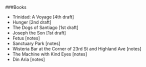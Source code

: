 ###Books

* Trinidad: A Voyage [4th draft]
* Hunger [2nd draft]
* The Dogs of Santiago [1st draft]
* Joseph the Son [1st draft]
* Fetus [notes]
* Sanctuary Park [notes]
* Wisteria Bar at the Corner of 23rd St and Highland Ave [notes]
* The Machine with Kind Eyes [notes]
* Din Aria [notes]